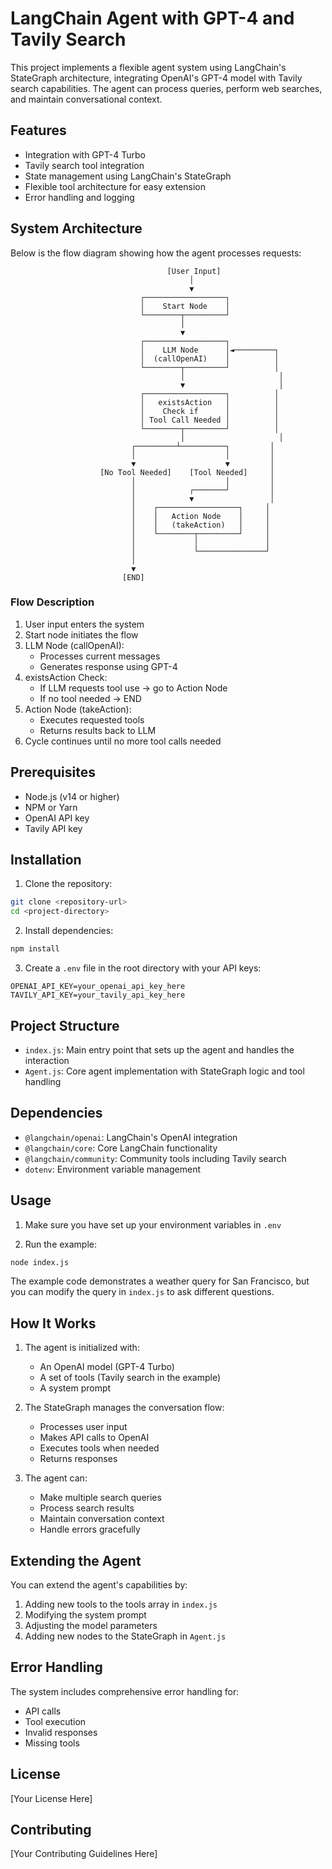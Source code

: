 # LangChain Agent with GPT-4 and Tavily Search

This project implements a flexible agent system using LangChain's StateGraph architecture, integrating OpenAI's GPT-4 model with Tavily search capabilities. The agent can process queries, perform web searches, and maintain conversational context.

## Features

- Integration with GPT-4 Turbo
- Tavily search tool integration
- State management using LangChain's StateGraph
- Flexible tool architecture for easy extension
- Error handling and logging

## System Architecture

Below is the flow diagram showing how the agent processes requests:

```
                                   [User Input]
                                        │
                                        ▼
                             ┌──────────────────┐
                             │    Start Node    │
                             └────────┬─────────┘
                                      │
                                      ▼
                             ┌──────────────────┐
                             │    LLM Node      │◄─────────┐
                             │  (callOpenAI)    │          │
                             └────────┬─────────┘          │
                                      │                     │
                                      ▼                     │
                             ┌──────────────────┐          │
                             │   existsAction   │          │
                             │    Check if      │          │
                             │ Tool Call Needed │          │
                             └────────┬─────────┘          │
                                      │                     │
                           ┌─────────┴──────────┐         │
                           │                    │         │
                           ▼                    ▼         │
                    [No Tool Needed]    [Tool Needed]     │
                           │                    │         │
                           │            ┌───────┘         │
                           │            ▼                 │
                           │    ┌──────────────────┐     │
                           │    │   Action Node    │     │
                           │    │   (takeAction)   │     │
                           │    └────────┬─────────┘     │
                           │             │               │
                           │             └───────────────┘
                           │
                           ▼
                         [END]
```

### Flow Description

1. User input enters the system
2. Start node initiates the flow
3. LLM Node (callOpenAI):
   - Processes current messages
   - Generates response using GPT-4
4. existsAction Check:
   - If LLM requests tool use -> go to Action Node
   - If no tool needed -> END
5. Action Node (takeAction):
   - Executes requested tools
   - Returns results back to LLM
6. Cycle continues until no more tool calls needed

## Prerequisites

- Node.js (v14 or higher)
- NPM or Yarn
- OpenAI API key
- Tavily API key

## Installation

1. Clone the repository:
```bash
git clone <repository-url>
cd <project-directory>
```

2. Install dependencies:
```bash
npm install
```

3. Create a `.env` file in the root directory with your API keys:
```
OPENAI_API_KEY=your_openai_api_key_here
TAVILY_API_KEY=your_tavily_api_key_here
```

## Project Structure

- `index.js`: Main entry point that sets up the agent and handles the interaction
- `Agent.js`: Core agent implementation with StateGraph logic and tool handling

## Dependencies

- `@langchain/openai`: LangChain's OpenAI integration
- `@langchain/core`: Core LangChain functionality
- `@langchain/community`: Community tools including Tavily search
- `dotenv`: Environment variable management

## Usage

1. Make sure you have set up your environment variables in `.env`

2. Run the example:
```bash
node index.js
```

The example code demonstrates a weather query for San Francisco, but you can modify the query in `index.js` to ask different questions.

## How It Works

1. The agent is initialized with:
   - An OpenAI model (GPT-4 Turbo)
   - A set of tools (Tavily search in the example)
   - A system prompt

2. The StateGraph manages the conversation flow:
   - Processes user input
   - Makes API calls to OpenAI
   - Executes tools when needed
   - Returns responses

3. The agent can:
   - Make multiple search queries
   - Process search results
   - Maintain conversation context
   - Handle errors gracefully

## Extending the Agent

You can extend the agent's capabilities by:
1. Adding new tools to the tools array in `index.js`
2. Modifying the system prompt
3. Adjusting the model parameters
4. Adding new nodes to the StateGraph in `Agent.js`

## Error Handling

The system includes comprehensive error handling for:
- API calls
- Tool execution
- Invalid responses
- Missing tools

## License

[Your License Here]

## Contributing

[Your Contributing Guidelines Here] 